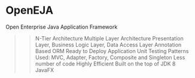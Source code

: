 # OpenEJA
Open Enterprise Java Application Framework

>> N-Tier Architecture
>> Multiple Layer Architecture
>> Presentation Layer, Business Logic Layer, Data Access Layer
>> Annotation Based ORM
>> Ready to Deploy Application
>> Unit Testing
>> Patterns Used: MVC, Adapter, Factory, Composite and Singleton
>> Less number of code
>> Highly Efficient
>> Built on the top of JDK 8
>> JavaFX 
